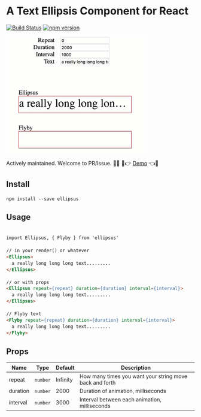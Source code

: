 # A Text Ellipsis Component for React

[![Build Status](https://travis-ci.org/noru/ellipsus.svg?branch=master)](https://travis-ci.org/noru/ellipsus)
[![npm version](https://img.shields.io/npm/v/ellipsus.svg)](https://www.npmjs.com/package/ellipsus)

![sample](./sample.gif)

Actively maintained. Welcome to PR/Issue.  🤡👉 [Demo](https://noru.github.io/ellipsus/storybook-static/index.html) 👈🤡


## Install

```
npm install --save ellipsus
```

## Usage

```html

import Ellipsus, { Flyby } from 'ellipsus'

// in your render() or whatever
<Ellipsus>
  a really long long long text.........
</Ellipsus>

// or with props
<Ellipsus repeat={repeat} duration={duration} interval={interval}>
  a really long long long text.........
</Ellipsus>

// Flyby text
<Flyby repeat={repeat} duration={duration} interval={interval}>
  a really long long long text.........
</Flyby>

```

## Props

Name | Type |Default| Description
--------- | ---- | ------|-----------
repeat | `number`| Infinity | How many times you want your string move back and forth
duration | `number` | 2000 | Duration of animation, milliseconds
interval | `number` | 3000 | Interval between each animation, milliseconds
